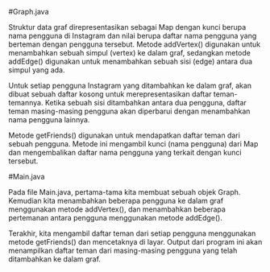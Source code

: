 #Graph.java

Struktur data graf direpresentasikan sebagai Map dengan kunci berupa nama pengguna di Instagram dan nilai berupa daftar nama pengguna yang berteman dengan pengguna tersebut. Metode addVertex() digunakan untuk menambahkan sebuah simpul (vertex) ke dalam graf, sedangkan metode addEdge() digunakan untuk menambahkan sebuah sisi (edge) antara dua simpul yang ada.

Untuk setiap pengguna Instagram yang ditambahkan ke dalam graf, akan dibuat sebuah daftar kosong untuk merepresentasikan daftar teman-temannya. Ketika sebuah sisi ditambahkan antara dua pengguna, daftar teman masing-masing pengguna akan diperbarui dengan menambahkan nama pengguna lainnya.

Metode getFriends() digunakan untuk mendapatkan daftar teman dari sebuah pengguna. Metode ini mengambil kunci (nama pengguna) dari Map dan mengembalikan daftar nama pengguna yang terkait dengan kunci tersebut.

#Main.java

Pada file Main.java, pertama-tama kita membuat sebuah objek Graph. Kemudian kita menambahkan beberapa pengguna ke dalam graf menggunakan metode addVertex(), dan menambahkan beberapa pertemanan antara pengguna menggunakan metode addEdge().

Terakhir, kita mengambil daftar teman dari setiap pengguna menggunakan metode getFriends() dan mencetaknya di layar. Output dari program ini akan menampilkan daftar teman dari masing-masing pengguna yang telah ditambahkan ke dalam graf.
